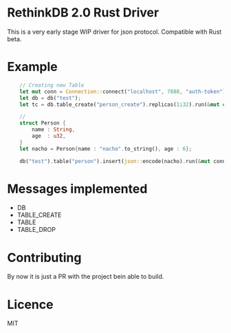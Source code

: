 # RethinkDB 2.0 Rust Driver

This is a very early stage WIP driver for json protocol. Compatible with Rust beta.

# Example

````rust
	// Creating new Table
    let mut conn = Connection::connect("localhost", 7888, "auth-token");
    let db = db("test");
    let tc = db.table_create("person_create").replicas(1i32).run(&mut conn);

    //
    struct Person {
    	name : String,
    	age  : u32,
    }
    let nacho = Person{name : "nacho".to_string(), age : 6};

    db("test").table("person").insert(json::encode(nacho).run(&mut conn);


````

# Messages implemented
   - DB
   - TABLE_CREATE
   - TABLE
   - TABLE_DROP

# Contributing
By now it is just a PR with the project bein able to build.


# Licence
MIT
